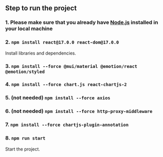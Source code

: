 ## Step to run the project

### 1. Please make sure that you already have [Node.js](https://nodejs.org/en/download/) installed in your local machine

### 2. `npm install react@17.0.0 react-dom@17.0.0`
Install libraries and dependencies.

### 3. `npm install --force @mui/material @emotion/react @emotion/styled`

### 4. `npm install --force chart.js react-chartjs-2`

### 5. (not needed) `npm install --force axios`

### 6. (not needed) `npm install --force http-proxy-middleware`

### 7. `npm install --force chartjs-plugin-annotation`

### 8. `npm run start`
Start the project.
